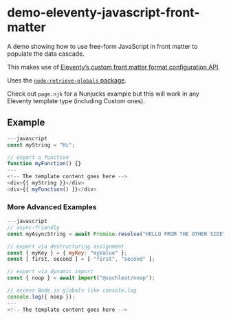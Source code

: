 # demo-eleventy-javascript-front-matter

A demo showing how to use free-form JavaScript in front matter to populate the data cascade.

This makes use of [Eleventy’s custom front matter format configuration API](https://www.11ty.dev/docs/data-frontmatter-customize/#example-use-javascript-in-your-front-matter).

Uses the [`node-retrieve-globals` package](https://github.com/zachleat/node-retrieve-globals/).

Check out `page.njk` for a Nunjucks example but this will work in any Eleventy template type (including Custom ones).

## Example

```js
---javascript
const myString = "Hi";

// export a function
function myFunction() {}
---
<!-- The template content goes here -->
<div>{{ myString }}</div>
<div>{{ myFunction() }}</div>
```

### More Advanced Examples

```js
---javascript
// async-friendly
const myAsyncString = await Promise.resolve("HELLO FROM THE OTHER SIDE");

// export via destructuring assignment
const { myKey } = { myKey: "myValue" };
const [ first, second ] = [ "first", "second" ];

// export via dynamic import
const { noop } = await import("@zachleat/noop");

// access Node.js globals like console.log
console.log({ noop });
---
<!-- The template content goes here -->
```
